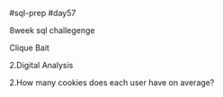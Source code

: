 #sql-prep
#day57

8week sql challegenge

Clique Bait

2.Digital Analysis

2.How many cookies does each user have on average?